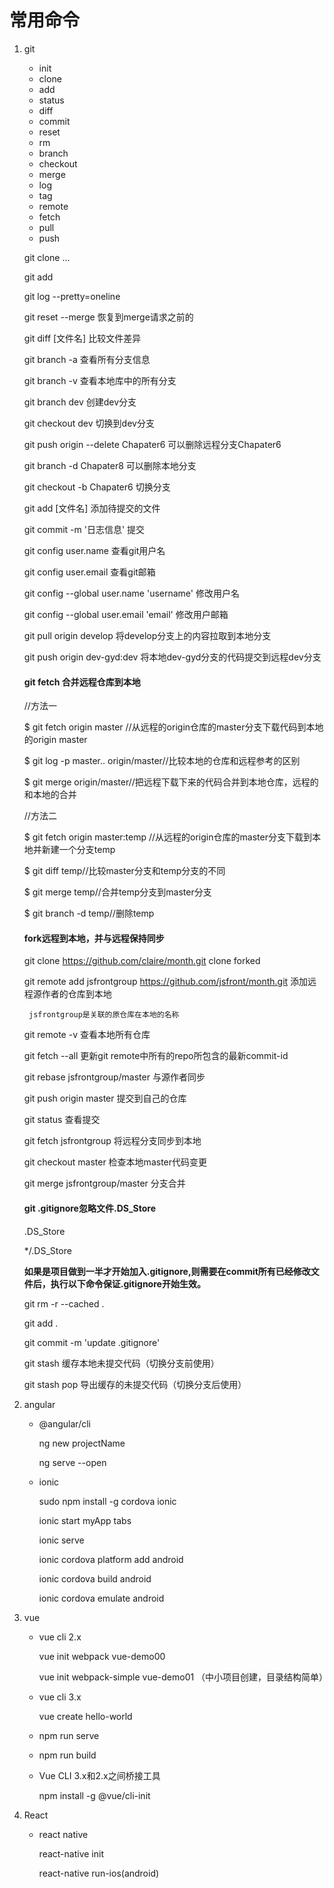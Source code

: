 # 常用命令

1. git

    - init 
    - clone
    - add
    - status
    - diff
    - commit
    - reset
    - rm
    - branch
    - checkout
    - merge
    - log
    - tag
    - remote
    - fetch
    - pull
    - push


    git clone ...

    git add 

    git log --pretty=oneline

    git reset --merge   恢复到merge请求之前的

    git diff [文件名]   比较文件差异

    git branch -a   查看所有分支信息

    git branch -v   查看本地库中的所有分支

    git branch dev  创建dev分支

    git checkout dev    切换到dev分支

    git push origin --delete Chapater6   可以删除远程分支Chapater6

    git branch -d Chapater8 可以删除本地分支
    
    git checkout -b Chapater6 切换分支

    git add [文件名] 添加待提交的文件

    git commit -m '日志信息' 提交

    git config user.name    查看git用户名

    git config user.email   查看git邮箱

    git config --global user.name 'username'    修改用户名
    
    git config --global user.email 'email'  修改用户邮箱

    git pull origin develop 将develop分支上的内容拉取到本地分支 
    
    git push origin dev-gyd:dev 将本地dev-gyd分支的代码提交到远程dev分支

    #### git fetch 合并远程仓库到本地

    //方法一

    $ git fetch origin master //从远程的origin仓库的master分支下载代码到本地的origin master

    $ git log -p master.. origin/master//比较本地的仓库和远程参考的区别

    $ git merge origin/master//把远程下载下来的代码合并到本地仓库，远程的和本地的合并

    //方法二

    $ git fetch origin master:temp //从远程的origin仓库的master分支下载到本地并新建一个分支temp

    $ git diff temp//比较master分支和temp分支的不同

    $ git merge temp//合并temp分支到master分支

    $ git branch -d temp//删除temp

    #### fork远程到本地，并与远程保持同步

    git clone https://github.com/claire/month.git  clone forked

    git remote add jsfrontgroup https://github.com/jsfront/month.git  添加远程源作者的仓库到本地

        jsfrontgroup是关联的原仓库在本地的名称
    
    git remote -v   查看本地所有仓库

    git fetch --all   更新git remote中所有的repo所包含的最新commit-id

    git rebase jsfrontgroup/master   与源作者同步

    git push origin master  提交到自己的仓库

    git status 查看提交


    git fetch jsfrontgroup   将远程分支同步到本地

    git checkout master 检查本地master代码变更

    git merge jsfrontgroup/master  分支合并


    #### git .gitignore忽略文件.DS_Store

    .DS_Store

    */.DS_Store

    **如果是项目做到一半才开始加入.gitignore,则需要在commit所有已经修改文件后，执行以下命令保证.gitignore开始生效。**

    git rm -r --cached .

    git add .
    
    git commit -m 'update .gitignore'

    git stash 缓存本地未提交代码（切换分支前使用）    
    
    git stash pop 导出缓存的未提交代码（切换分支后使用）  

2. angular

    - @angular/cli
    
        ng new projectName

        ng serve --open
        
    - ionic

        sudo npm install -g cordova ionic

        ionic start myApp tabs
        
        ionic serve

        ionic cordova platform add android
        
        ionic cordova build android
        
        ionic cordova emulate android
    
    

3. vue

    - vue cli 2.x
        
        vue init webpack vue-demo00

        vue init webpack-simple vue-demo01 （中小项目创建，目录结构简单）

    - vue cli 3.x

        vue create hello-world

    - npm run serve

    - npm run build

    - Vue CLI 3.x和2.x之间桥接工具

        npm install -g @vue/cli-init


4. React

    - react native

        react-native init

        react-native run-ios(android)